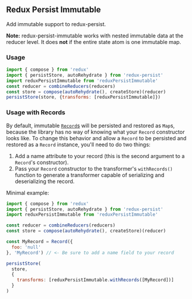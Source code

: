 ## Redux Persist Immutable
Add immutable support to redux-persist.

**Note:** redux-persist-immutable works with nested immutable data at the reducer level. It does **not** if the entire state atom is one immutable map.

### Usage
```js
import { compose } from 'redux'
import { persistStore, autoRehydrate } from 'redux-persist'
import reduxPersistImmutable from 'reduxPersistImmutable'
const reducer = combineReducers(reducers)
const store = compose(autoRehydrate(), createStore)(reducer)
persistStore(store, {transforms: [reduxPersistImmutable]})
```

### Usage with Records
By default, immutable [`Record`s](https://facebook.github.io/immutable-js/docs/#/Record) will be persisted and restored as `Map`s, because the library has no way of knowing what your `Record` constructor looks like. To change this behavior and allow a `Record` to be persisted and restored as a `Record` instance, you'll need to do two things:

1. Add a name attribute to your record (this is the second argument to a `Record`'s constructor).
2. Pass your `Record` constructor to the transformer's `withRecords()` function to generate a transformer capable of serializing and deserializing the record.

Minimal example:
```js
import { compose } from 'redux'
import { persistStore, autoRehydrate } from 'redux-persist'
import reduxPersistImmutable from 'reduxPersistImmutable'

const reducer = combineReducers(reducers)
const store = compose(autoRehydrate(), createStore)(reducer)

const MyRecord = Record({
  foo: 'null'
}, 'MyRecord') // <- Be sure to add a name field to your record 

persistStore(
  store,
  {
    transforms: [reduxPersistImmutable.withRecords([MyRecord])]
  }
)

```